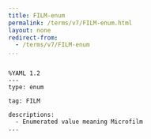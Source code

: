 ```yaml
---
title: FILM-enum
permalink: /terms/v7/FILM-enum.html
layout: none
redirect-from:
  - /terms/v7/FILM-enum
...
```


```

%YAML 1.2
---
type: enum

tag: FILM

descriptions:
  - Enumerated value meaning Microfilm
...

```
